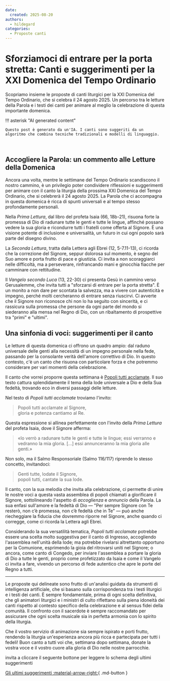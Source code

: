 ```yaml
---
date:
  created: 2025-08-20
authors:
  - hildegard
categories:
  - Proposte canti
---
```


# Sforziamoci di entrare per la porta stretta: Canti e suggerimenti per la XXI Domenica del Tempo Ordinario

Scopriamo insieme le proposte di canti liturgici per la XXI Domenica del Tempo Ordinario, che si celebra il 24 agosto 2025. Un percorso tra le letture della Parola e i testi dei canti per animare al meglio la celebrazione di questa importante domenica.
<!-- more -->

!!! asterisk "AI generated content"

    Questo post è generato da un'IA. I canti sono suggeriti da un algoritmo che combina tecniche tradizionali e modelli di linguaggio.

<br>

## Accogliere la Parola: un commento alle Letture della Domenica

Ancora una volta, mentre le settimane del Tempo Ordinario scandiscono il nostro cammino, è un privilegio poter condividere riflessioni e suggerimenti per animare con il canto la liturgia della prossima XXI Domenica del Tempo Ordinario, che si celebrerà il 24 agosto 2025. La Parola che ci accompagna in questa domenica è ricca di spunti universali e al tempo stesso profondamente personali.

Nella *Prima Lettura*, dal libro del profeta Isaia (66, 18b-21), risuona forte la promessa di Dio di radunare tutte le genti e tutte le lingue, affinché possano vedere la sua gloria e ricondurre tutti i fratelli come offerta al Signore. È una visione potente di inclusione e universalità, un futuro in cui ogni popolo sarà parte del disegno divino.

La *Seconda Lettura*, tratta dalla Lettera agli Ebrei (12, 5-7.11-13), ci ricorda che la correzione del Signore, seppur dolorosa sul momento, è segno del Suo amore e porta frutto di pace e giustizia. Ci invita a non scoraggiarci nelle difficoltà, ma a perseverare, rinfrancando mani e ginocchia fiacche per camminare con rettitudine.

Il *Vangelo secondo Luca* (13, 22-30) ci presenta Gesù in cammino verso Gerusalemme, che invita tutti a "sforzarsi di entrare per la porta stretta". È un monito a non dare per scontata la salvezza, ma a vivere con autenticità e impegno, perché molti cercheranno di entrare senza riuscirvi. Ci avverte che il Signore non riconosce chi non lo ha seguito con sincerità, e ci rassicura sulla promessa che persone da ogni parte del mondo si siederanno alla mensa nel Regno di Dio, con un ribaltamento di prospettive tra "primi" e "ultimi".

## Una sinfonia di voci: suggerimenti per il canto

Le letture di questa domenica ci offrono un quadro ampio: dal raduno universale delle genti alla necessità di un impegno personale nella fede, passando per la consolante verità dell'amore correttivo di Dio. In questo contesto, c'è un canto che risuona con particolare forza e che potremmo considerare per vari momenti della celebrazione.

Il canto che vorrei proporre questa settimana è [Popoli tutti acclamate](https://www.librettocanti.it/canto/popoli-tutti-acclamate-361). Il suo testo cattura splendidamente il tema della lode universale a Dio e della Sua fedeltà, trovando eco in diversi passaggi delle letture.

Nel testo di *Popoli tutti acclamate* troviamo l'invito:
> Popoli tutti acclamate al Signore, <br> gloria e potenza cantiamo al Re.

Questa espressione si allinea perfettamente con l'invito della *Prima Lettura* del profeta Isaia, dove il Signore afferma:
> «Io verrò a radunare tutte le genti e tutte le lingue; essi verranno e vedranno la mia gloria. [...] essi annunceranno la mia gloria alle genti.»

Non solo, ma il Salmo Responsoriale (Salmo 116/117) riprende lo stesso concetto, invitandoci:
> Genti tutte, lodate il Signore, <br> popoli tutti, cantate la sua lode.

Il canto, con la sua melodia che invita alla celebrazione, ci permette di unire le nostre voci a questa vasta assemblea di popoli chiamati a glorificare il Signore, sottolineando l'aspetto di *accoglienza* e *annuncio* della Parola. La sua enfasi sull'amore e la fedeltà di Dio — "Per sempre Signore con Te resterò, non c’è promessa, non c’è fedeltà che in Te" — può anche riecheggiare la fiducia che dovremmo riporre nel Signore, anche quando ci corregge, come ci ricorda la Lettera agli Ebrei.

Considerando la sua versatilità tematica, *Popoli tutti acclamate* potrebbe essere una scelta molto suggestiva per il canto di Ingresso, accogliendo l'assemblea nell'unità della lode; ma potrebbe rivelarsi altrettanto opportuno per la Comunione, esprimendo la gioia del ritrovarsi uniti nel Signore; o ancora, come canto di Congedo, per inviare l'assemblea a portare la gloria di Dio a tutte le genti, proprio come profetizzato da Isaia e come il Vangelo ci invita a fare, vivendo un percorso di fede autentico che apre le porte del Regno a tutti.

---

Le proposte qui delineate sono frutto di un'analisi guidata da strumenti di intelligenza artificiale, che si basano sulla corrispondenza tra i testi liturgici e i testi dei canti. È sempre fondamentale, prima di ogni scelta definitiva, che gli animatori liturgici e i ministri di culto riflettano sulla piena idoneità dei canti rispetto al contesto specifico della celebrazione e al sensus fidei della comunità. Il confronto con il sacerdote è sempre raccomandato per assicurare che ogni scelta musicale sia in perfetta armonia con lo spirito della liturgia.

Che il vostro servizio di animazione sia sempre ispirato e porti frutto, rendendo la liturgia un'esperienza ancora più ricca e partecipata per tutti i fedeli! Buon canto a tutti voi che, settimana dopo settimana, donate la vostra voce e il vostro cuore alla gloria di Dio nelle nostre parrocchie.

invita a cliccare il seguente bottone per leggere lo schema degli ultimi suggerimenti

[Gli ultimi suggerimenti :material-arrow-right:](https://hildegard.it){ .md-button }
